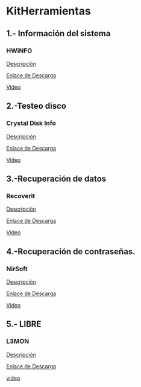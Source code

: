 # KitHerramientas

## 1.- **Información del sistema**

### HWiNFO

[Descripción](modulo0/modulo0.md)


[Enlace de Descarga](https://www.hwinfo.com/download/)

[Video]()

## 2.-**Testeo disco**

### Crystal Disk Info

[Descripción](modulo1/modulo1.md)

[Enlace de Descarga](https://crystalmark.info/en/software/crystaldiskinfo/)

[Video]()

## 3.-**Recuperación de datos**

### Recoverit

[Descripción](modulo2/modulo2.md)

[Enlace de Descarga](https://recoverit.wondershare.es/deleted-recovery/undelete-freewares.html)

[Video]()

## 4.-**Recuperación de contraseñas.**

### NirSoft

[Descripción](modulo3/modulo3.md)

[Enlace de Descarga](https://www.nirsoft.net/password_recovery_tools.html)

[Video]()

## 5.- **LIBRE**

### L3MON

[Descripción](modulo4/modulo4.md)

[Enlace de Descarga]()

[video](https://www.youtube.com/watch?v=tUQBCGmJJm8)



